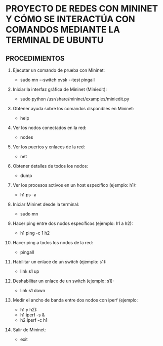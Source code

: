        
# PROYECTO DE REDES CON MININET Y CÓMO SE INTERACTÚA CON COMANDOS MEDIANTE LA TERMINAL DE UBUNTU

## PROCEDIMIENTOS

1. Ejecutar un comando de prueba con Mininet:
   - sudo mn --switch ovsk --test pingall
  
2. Iniciar la interfaz gráfica de Mininet (Miniedit):
   - sudo python /usr/share/mininet/examples/miniedit.py

3. Obtener ayuda sobre los comandos disponibles en Mininet:
   - help

4. Ver los nodos conectados en la red:
   - nodes

5. Ver los puertos y enlaces de la red:
   - net

6. Obtener detalles de todos los nodos:
   - dump

7. Ver los procesos activos en un host específico (ejemplo: h1):
   - h1 ps -a

8. Iniciar Mininet desde la terminal:
   - sudo mn

9. Hacer ping entre dos nodos específicos (ejemplo: h1 a h2):
   - h1 ping -c 1 h2

10.  Hacer ping a todos los nodos de la red:
     - pingall

11.  Habilitar un enlace de un switch (ejemplo: s1):
     - link s1 up

12.  Deshabilitar un enlace de un switch (ejemplo: s1):
     - link s1 down

13.  Medir el ancho de banda entre dos nodos con iperf (ejemplo: 
     - h1 y h2):
     - h1 iperf -s &
     - h2 iperf -c h1

14.  Salir de Mininet:
     - exit
